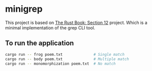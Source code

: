 # minigrep

This project is based on [The Rust Book: Section 12](https://doc.rust-lang.org/book/ch12-00-an-io-project.html) project. Which is a minimal implementation of the grep CLI tool.

## To run the application

``` bash
cargo run -- frog poem.txt              # Single match
cargo run -- body poem.txt              # Multiple match
cargo run -- monomorphization poem.txt  # No match
```
